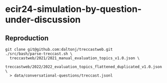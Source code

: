 # ecir24-simulation-by-question-under-discussion

## Reproduction
```
git clone git@github.com:daltonj/treccastweb.git
./src/bash/parse-treccast.sh \
  treccastweb/2021/2021_manual_evaluation_topics_v1.0.json \
  treccastweb/2022/2022_evaluation_topics_flattened_duplicated_v1.0.json \
  > data/conversational-questions/treccast.jsonl
```
